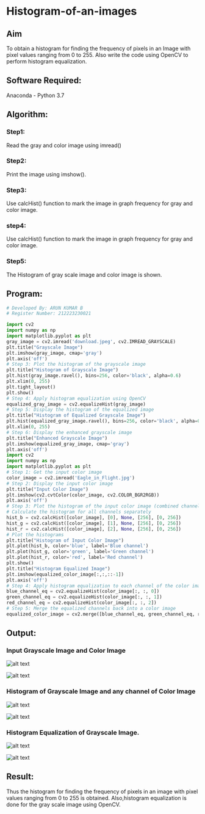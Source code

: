 # Histogram-of-an-images
## Aim
To obtain a histogram for finding the frequency of pixels in an Image with pixel values ranging from 0 to 255. Also write the code using OpenCV to perform histogram equalization.

## Software Required:
Anaconda - Python 3.7

## Algorithm:
### Step1:
Read the gray and color image using imread()

### Step2:
Print the image using imshow().



### Step3:
Use calcHist() function to mark the image in graph frequency for gray and color image.

### step4:
Use calcHist() function to mark the image in graph frequency for gray and color image.

### Step5:
The Histogram of gray scale image and color image is shown.


## Program:
```python
# Developed By: ARUN KUMAR B
# Register Number: 212223230021

import cv2
import numpy as np
import matplotlib.pyplot as plt
gray_image = cv2.imread('download.jpeg', cv2.IMREAD_GRAYSCALE)
plt.title("Grayscale Image")
plt.imshow(gray_image, cmap='gray')
plt.axis('off')
# Step 3: Plot the histogram of the grayscale image
plt.title("Histogram of Grayscale Image")
plt.hist(gray_image.ravel(), bins=256, color='black', alpha=0.6)
plt.xlim(0, 255)
plt.tight_layout()
plt.show()
# Step 4: Apply histogram equalization using OpenCV
equalized_gray_image = cv2.equalizeHist(gray_image)
# Step 5: Display the histogram of the equalized image
plt.title("Histogram of Equalized Grayscale Image")
plt.hist(equalized_gray_image.ravel(), bins=256, color='black', alpha=0.6)
plt.xlim(0, 255)
# Step 6: Display the enhanced grayscale image
plt.title("Enhanced Grayscale Image")
plt.imshow(equalized_gray_image, cmap='gray')
plt.axis('off')
import cv2
import numpy as np
import matplotlib.pyplot as plt
# Step 1: Get the input color image
color_image = cv2.imread('Eagle_in_Flight.jpg')
# Step 2: Display the input color image
plt.title("Input Color Image")
plt.imshow(cv2.cvtColor(color_image, cv2.COLOR_BGR2RGB))
plt.axis('off')
# Step 3: Plot the histogram of the input color image (combined channels)
# Calculate the histogram for all channels separately
hist_b = cv2.calcHist([color_image], [0], None, [256], [0, 256])
hist_g = cv2.calcHist([color_image], [1], None, [256], [0, 256])
hist_r = cv2.calcHist([color_image], [2], None, [256], [0, 256])
# Plot the histograms
plt.title("Histogram of Input Color Image")
plt.plot(hist_b, color='blue', label='Blue channel')
plt.plot(hist_g, color='green', label='Green channel')
plt.plot(hist_r, color='red', label='Red channel')
plt.show()
plt.title("Histogram Equalized Image")
plt.imshow(equalized_color_image[:,:,::-1])
plt.axis('off')
# Step 4: Apply histogram equalization to each channel of the color image
blue_channel_eq = cv2.equalizeHist(color_image[:, :, 0])
green_channel_eq = cv2.equalizeHist(color_image[:, :, 1])
red_channel_eq = cv2.equalizeHist(color_image[:, :, 2])
# Step 5: Merge the equalized channels back into a color image
equalized_color_image = cv2.merge([blue_channel_eq, green_channel_eq, red_channel_eq])

```
## Output:
### Input Grayscale Image and Color Image
![alt text](d-1.png)

![alt text](d-2.png)
### Histogram of Grayscale Image and any channel of Color Image
![alt text](d-3.png)

![alt text](d-4.png)
### Histogram Equalization of Grayscale Image.
![alt text](d-5.png)

![alt text](d-6.png)
## Result: 
Thus the histogram for finding the frequency of pixels in an image with pixel values ranging from 0 to 255 is obtained. Also,histogram equalization is done for the gray scale image using OpenCV.
